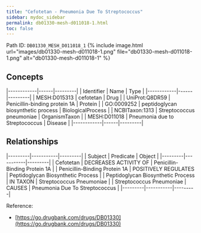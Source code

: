 ```yaml
---
title: "Cefotetan - Pneumonia Due To Streptococcus"
sidebar: mydoc_sidebar
permalink: db01330-mesh-d011018-1.html
toc: false 
---
```



Path ID: `DB01330_MESH_D011018_1`
{% include image.html url="images/db01330-mesh-d011018-1.png" file="db01330-mesh-d011018-1.png" alt="db01330-mesh-d011018-1" %}

## Concepts

|------------|------|---------|
| Identifier | Name | Type    |
|------------|------|---------|
| MESH:D015313 | cefotetan | Drug |
| UniProt:Q8DR59 | Penicillin-binding protein 1A | Protein |
| GO:0009252 | peptidoglycan biosynthetic process | BiologicalProcess |
| NCBITaxon:1313 | Streptococcus pneumoniae | OrganismTaxon |
| MESH:D011018 | Pneumonia due to Streptococcus | Disease |
|------------|------|---------|

## Relationships

|---------|-----------|---------|
| Subject | Predicate | Object  |
|---------|-----------|---------|
| Cefotetan | DECREASES ACTIVITY OF | Penicillin-Binding Protein 1A |
| Penicillin-Binding Protein 1A | POSITIVELY REGULATES | Peptidoglycan Biosynthetic Process |
| Peptidoglycan Biosynthetic Process | IN TAXON | Streptococcus Pneumoniae |
| Streptococcus Pneumoniae | CAUSES | Pneumonia Due To Streptococcus |
|---------|-----------|---------|

Reference: 
  - [https://go.drugbank.com/drugs/DB01330](https://go.drugbank.com/drugs/DB01330)
